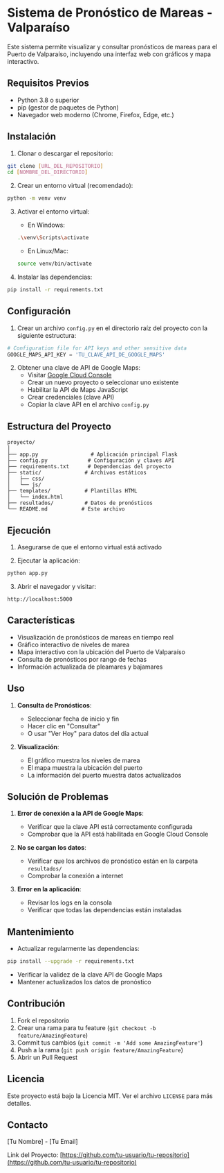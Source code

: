 # Sistema de Pronóstico de Mareas - Valparaíso

Este sistema permite visualizar y consultar pronósticos de mareas para el Puerto de Valparaíso, incluyendo una interfaz web con gráficos y mapa interactivo.

## Requisitos Previos

- Python 3.8 o superior
- pip (gestor de paquetes de Python)
- Navegador web moderno (Chrome, Firefox, Edge, etc.)

## Instalación

1. Clonar o descargar el repositorio:
```bash
git clone [URL_DEL_REPOSITORIO]
cd [NOMBRE_DEL_DIRECTORIO]
```

2. Crear un entorno virtual (recomendado):
```bash
python -m venv venv
```

3. Activar el entorno virtual:
   - En Windows:
   ```bash
   .\venv\Scripts\activate
   ```
   - En Linux/Mac:
   ```bash
   source venv/bin/activate
   ```

4. Instalar las dependencias:
```bash
pip install -r requirements.txt
```

## Configuración

1. Crear un archivo `config.py` en el directorio raíz del proyecto con la siguiente estructura:
```python
# Configuration file for API keys and other sensitive data
GOOGLE_MAPS_API_KEY = 'TU_CLAVE_API_DE_GOOGLE_MAPS'
```

2. Obtener una clave de API de Google Maps:
   - Visitar [Google Cloud Console](https://console.cloud.google.com/)
   - Crear un nuevo proyecto o seleccionar uno existente
   - Habilitar la API de Maps JavaScript
   - Crear credenciales (clave API)
   - Copiar la clave API en el archivo `config.py`

## Estructura del Proyecto

```
proyecto/
│
├── app.py                 # Aplicación principal Flask
├── config.py             # Configuración y claves API
├── requirements.txt      # Dependencias del proyecto
├── static/              # Archivos estáticos
│   ├── css/
│   └── js/
├── templates/           # Plantillas HTML
│   └── index.html
├── resultados/          # Datos de pronósticos
└── README.md           # Este archivo
```

## Ejecución

1. Asegurarse de que el entorno virtual está activado

2. Ejecutar la aplicación:
```bash
python app.py
```

3. Abrir el navegador y visitar:
```
http://localhost:5000
```

## Características

- Visualización de pronósticos de mareas en tiempo real
- Gráfico interactivo de niveles de marea
- Mapa interactivo con la ubicación del Puerto de Valparaíso
- Consulta de pronósticos por rango de fechas
- Información actualizada de pleamares y bajamares

## Uso

1. **Consulta de Pronósticos**:
   - Seleccionar fecha de inicio y fin
   - Hacer clic en "Consultar"
   - O usar "Ver Hoy" para datos del día actual

2. **Visualización**:
   - El gráfico muestra los niveles de marea
   - El mapa muestra la ubicación del puerto
   - La información del puerto muestra datos actualizados

## Solución de Problemas

1. **Error de conexión a la API de Google Maps**:
   - Verificar que la clave API está correctamente configurada
   - Comprobar que la API está habilitada en Google Cloud Console

2. **No se cargan los datos**:
   - Verificar que los archivos de pronóstico están en la carpeta `resultados/`
   - Comprobar la conexión a internet

3. **Error en la aplicación**:
   - Revisar los logs en la consola
   - Verificar que todas las dependencias están instaladas

## Mantenimiento

- Actualizar regularmente las dependencias:
```bash
pip install --upgrade -r requirements.txt
```

- Verificar la validez de la clave API de Google Maps
- Mantener actualizados los datos de pronóstico

## Contribución

1. Fork el repositorio
2. Crear una rama para tu feature (`git checkout -b feature/AmazingFeature`)
3. Commit tus cambios (`git commit -m 'Add some AmazingFeature'`)
4. Push a la rama (`git push origin feature/AmazingFeature`)
5. Abrir un Pull Request

## Licencia

Este proyecto está bajo la Licencia MIT. Ver el archivo `LICENSE` para más detalles.

## Contacto

[Tu Nombre] - [Tu Email]

Link del Proyecto: [https://github.com/tu-usuario/tu-repositorio](https://github.com/tu-usuario/tu-repositorio) 